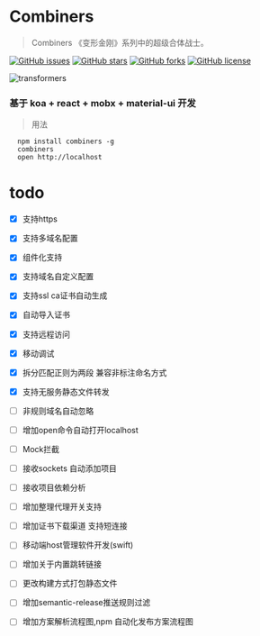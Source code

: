 # Combiners

> Combiners 《变形金刚》系列中的超级合体战士。

[![GitHub issues](https://img.shields.io/github/issues/abnerCrack/combiners.svg?style=flat-square)](https://github.com/abnerCrack/combiners/issues)
[![GitHub stars](https://img.shields.io/github/stars/abnerCrack/combiners.svg?style=flat-square)](https://github.com/abnerCrack/combiners/)
[![GitHub forks](https://img.shields.io/github/forks/abnerCrack/combiners.svg?style=flat-square)](https://github.com/abnerCrack/combiners/forks)
[![GitHub license](https://img.shields.io/github/license/abnerCrack/combiners.svg?style=flat-square)](https://github.com/abnerCrack/combiners/license)

![transformers](https://raw.githubusercontent.com/abnerCrack/combiners/master/docs/transformers.jpg)

### 基于 koa + react + mobx + material-ui 开发

> 用法

````
  npm install combiners -g
  combiners  
  open http://localhost
````

# todo 

- [X] 支持https 
- [X] 支持多域名配置
- [X] 组件化支持
- [X] 支持域名自定义配置
- [X] 支持ssl ca证书自动生成
- [X] 自动导入证书
- [X] 支持远程访问
- [X] 移动调试
- [X] 拆分匹配正则为两段 兼容非标注命名方式
- [X] 支持无服务静态文件转发
- [ ] 非规则域名自动忽略
- [ ] 增加open命令自动打开localhost
- [ ] Mock拦截
- [ ] 接收sockets 自动添加项目
- [ ] 接收项目依赖分析
- [ ] 增加整理代理开关支持
- [ ] 增加证书下载渠道 支持短连接
- [ ] 移动端host管理软件开发(swift)
- [ ] 增加关于内置跳转链接
- [ ] 更改构建方式打包静态文件
- [ ] 增加semantic-release推送规则过滤
- [ ] 增加方案解析流程图,npm 自动化发布方案流程图




